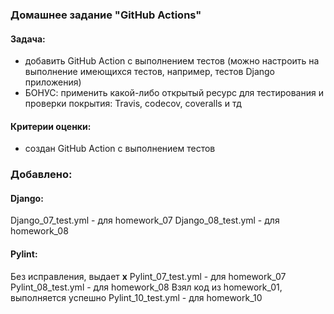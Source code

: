 ### Домашнее задание "GitHub Actions"
#### Задача:
- добавить GitHub Action с выполнением тестов (можно настроить на выполнение имеющихся тестов, например, тестов Django приложения)
- БОНУС: применить какой-либо открытый ресурс для тестирования и проверки покрытия: Travis, codecov, coveralls и тд
#### Критерии оценки:
- создан GitHub Action с выполнением тестов


### Добавлено:
#### Django:
Django_07_test.yml - для homework_07
Django_08_test.yml - для homework_08
#### Pylint:
Без исправления, выдает **x**
Pylint_07_test.yml - для homework_07
Pylint_08_test.yml - для homework_08
Взял код из homework_01, выполняется успешно
Pylint_10_test.yml - для homework_10
